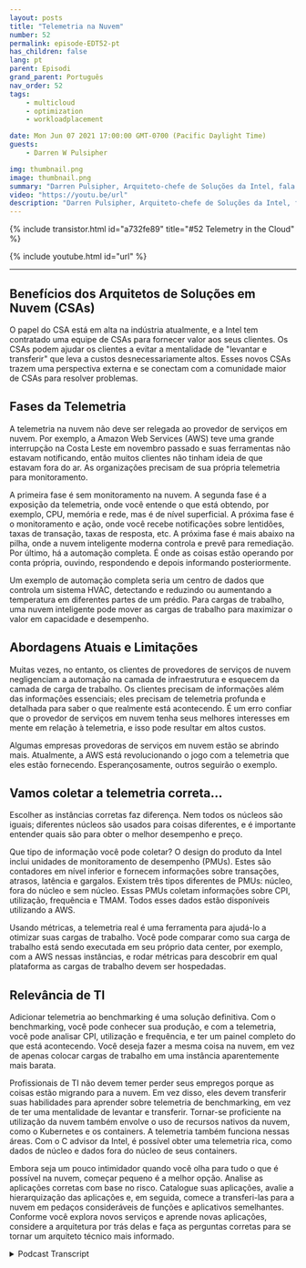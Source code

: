 ```yaml
---
layout: posts
title: "Telemetria na Nuvem"
number: 52
permalink: episode-EDT52-pt
has_children: false
lang: pt
parent: Episodi
grand_parent: Português
nav_order: 52
tags:
    - multicloud
    - optimization
    - workloadplacement

date: Mon Jun 07 2021 17:00:00 GMT-0700 (Pacific Daylight Time)
guests:
    - Darren W Pulsipher

img: thumbnail.png
image: thumbnail.png
summary: "Darren Pulsipher, Arquiteto-chefe de Soluções da Intel, fala com Josh Hilliker, Diretor de Arquitetos de Soluções em Nuvem da Intel, sobre o uso de telemetria na nuvem para maximizar valor e eficiência."
video: "https://youtu.be/url"
description: "Darren Pulsipher, Arquiteto-chefe de Soluções da Intel, fala com Josh Hilliker, Diretor de Arquitetos de Soluções em Nuvem da Intel, sobre o uso de telemetria na nuvem para maximizar valor e eficiência."
---
```


<div>
{% include transistor.html id="a732fe89" title="#52 Telemetry in the Cloud" %}

{% include youtube.html id="url" %}
</div>

---

## Benefícios dos Arquitetos de Soluções em Nuvem (CSAs)

O papel do CSA está em alta na indústria atualmente, e a Intel tem contratado uma equipe de CSAs para fornecer valor aos seus clientes. Os CSAs podem ajudar os clientes a evitar a mentalidade de "levantar e transferir" que leva a custos desnecessariamente altos. Esses novos CSAs trazem uma perspectiva externa e se conectam com a comunidade maior de CSAs para resolver problemas.

## Fases da Telemetria

A telemetria na nuvem não deve ser relegada ao provedor de serviços em nuvem. Por exemplo, a Amazon Web Services (AWS) teve uma grande interrupção na Costa Leste em novembro passado e suas ferramentas não estavam notificando, então muitos clientes não tinham ideia de que estavam fora do ar. As organizações precisam de sua própria telemetria para monitoramento.

A primeira fase é sem monitoramento na nuvem. A segunda fase é a exposição da telemetria, onde você entende o que está obtendo, por exemplo, CPU, memória e rede, mas é de nível superficial. A próxima fase é o monitoramento e ação, onde você recebe notificações sobre lentidões, taxas de transação, taxas de resposta, etc. A próxima fase é mais abaixo na pilha, onde a nuvem inteligente moderna controla e prevê para remediação. Por último, há a automação completa. É onde as coisas estão operando por conta própria, ouvindo, respondendo e depois informando posteriormente.

Um exemplo de automação completa seria um centro de dados que controla um sistema HVAC, detectando e reduzindo ou aumentando a temperatura em diferentes partes de um prédio. Para cargas de trabalho, uma nuvem inteligente pode mover as cargas de trabalho para maximizar o valor em capacidade e desempenho.

## Abordagens Atuais e Limitações

Muitas vezes, no entanto, os clientes de provedores de serviços de nuvem negligenciam a automação na camada de infraestrutura e esquecem da camada de carga de trabalho. Os clientes precisam de informações além das informações essenciais; eles precisam de telemetria profunda e detalhada para saber o que realmente está acontecendo. É um erro confiar que o provedor de serviços em nuvem tenha seus melhores interesses em mente em relação à telemetria, e isso pode resultar em altos custos.

Algumas empresas provedoras de serviços em nuvem estão se abrindo mais. Atualmente, a AWS está revolucionando o jogo com a telemetria que eles estão fornecendo. Esperançosamente, outros seguirão o exemplo.

## Vamos coletar a telemetria correta...

Escolher as instâncias corretas faz diferença. Nem todos os núcleos são iguais; diferentes núcleos são usados ​​para coisas diferentes, e é importante entender quais são para obter o melhor desempenho e preço.

Que tipo de informação você pode coletar? O design do produto da Intel inclui unidades de monitoramento de desempenho (PMUs). Estes são contadores em nível inferior e fornecem informações sobre transações, atrasos, latência e gargalos. Existem três tipos diferentes de PMUs: núcleo, fora do núcleo e sem núcleo. Essas PMUs coletam informações sobre CPI, utilização, frequência e TMAM. Todos esses dados estão disponíveis utilizando a AWS.

Usando métricas, a telemetria real é uma ferramenta para ajudá-lo a otimizar suas cargas de trabalho. Você pode comparar como sua carga de trabalho está sendo executada em seu próprio data center, por exemplo, com a AWS nessas instâncias, e rodar métricas para descobrir em qual plataforma as cargas de trabalho devem ser hospedadas.

## Relevância de TI

Adicionar telemetria ao benchmarking é uma solução definitiva. Com o benchmarking, você pode conhecer sua produção, e com a telemetria, você pode analisar CPI, utilização e frequência, e ter um painel completo do que está acontecendo. Você deseja fazer a mesma coisa na nuvem, em vez de apenas colocar cargas de trabalho em uma instância aparentemente mais barata.

Profissionais de TI não devem temer perder seus empregos porque as coisas estão migrando para a nuvem. Em vez disso, eles devem transferir suas habilidades para aprender sobre telemetria de benchmarking, em vez de ter uma mentalidade de levantar e transferir. Tornar-se proficiente na utilização da nuvem também envolve o uso de recursos nativos da nuvem, como o Kubernetes e os containers. A telemetria também funciona nessas áreas. Com o C advisor da Intel, é possível obter uma telemetria rica, como dados de núcleo e dados fora do núcleo de seus containers.

Embora seja um pouco intimidador quando você olha para tudo o que é possível na nuvem, começar pequeno é a melhor opção. Analise as aplicações corretas com base no risco. Catalogue suas aplicações, avalie a hierarquização das aplicações e, em seguida, comece a transferi-las para a nuvem em pedaços consideráveis de funções e aplicativos semelhantes. Conforme você explora novos serviços e aprende novas aplicações, considere a arquitetura por trás delas e faça as perguntas corretas para se tornar um arquiteto técnico mais informado.



<details>
<summary> Podcast Transcript </summary>

<p></p>

</details>
